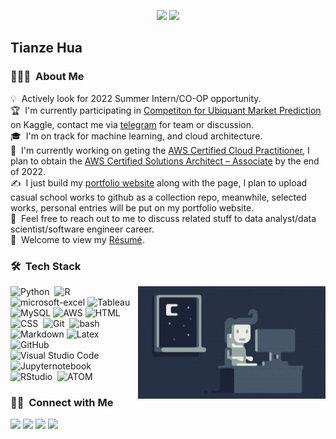 <p align="center"> 
	<img src="https://i.pinimg.com/originals/9f/86/b4/9f86b47b419ab91250927b7fad7f08fd.gif" /> 
	<img src="https://readme-typing-svg.herokuapp.com?font=Serif&color=%23116BF7&size=18&duration=6000&center=true&vCenter=true&width=600&height=30&lines=%E2%80%9Cest%C3%A1+lloviendo+en+Macondo.%E2%80%9D+" /> 
</p>


## Tianze Hua

### 👨🏻‍💻 &nbsp;About Me

💡 &nbsp;Actively look for 2022 Summer Intern/CO-OP opportunity.\
🏆 &nbsp;I'm currently participating in [Competiton for Ubiquant Market Prediction](https://www.kaggle.com/c/ubiquant-market-prediction) on Kaggle, contact me via [telegram](https://t.me/sta257) for team or discussion.\
🎓 &nbsp;I'm on track for machine learning, and cloud architecture. \
📜 &nbsp;I'm currently working on geting the [AWS Certified Cloud Practitioner](https://aws.amazon.com/certification/certified-cloud-practitioner/), I plan to obtain the [AWS Certified Solutions Architect – Associate](https://aws.amazon.com/certification/certified-solutions-architect-associate/) by the end of 2022.\
✍️ &nbsp;I just build my [portfolio website](https://datahua.github.io/) along with the page, I plan to upload casual school works to github as a collection repo, meanwhile, selected works, personal entries will be put on my portfolio website.\
💬 &nbsp;Feel free to reach out to me to discuss related stuff to data analyst/data scientist/software engineer career.\
📄 &nbsp;Welcome to view my [Résumé](https://datahua.github.io/images/Resume.pdf).


### 🛠 &nbsp;Tech Stack
<img alt="Night Coding" src="https://raw.githubusercontent.com/AVS1508/AVS1508/master/assets/Night-Coding.gif" width="300" 
     height="180" align="right"/>

![Python](https://img.shields.io/badge/-Python-05122A?style=flat&logo=python)&nbsp;
![R](https://img.shields.io/badge/-R-05122A?style=flat&logo=R&logoColor=276DC3)
![microsoft-excel](https://img.shields.io/badge/-Excel-05122A?style=flat&logo=microsoft-excel)
![Tableau](https://img.shields.io/badge/-Tableau-05122A?style=flat&logo=Tableau&logoColor=276DC3)
![MySQL](https://img.shields.io/badge/-MySQL-05122A?style=flat&logo=mysql&logoColor=white)
![AWS](https://img.shields.io/badge/-AWS-05122A?style=flat&logo=amazon-aws)
![HTML](https://img.shields.io/badge/-HTML-05122A?style=flat&logo=HTML5)&nbsp;
![CSS](https://img.shields.io/badge/-CSS-05122A?style=flat&logo=CSS3&logoColor=1572B6)&nbsp;
![Git](https://img.shields.io/badge/-Git-05122A?style=flat&logo=git)&nbsp;
![bash](https://img.shields.io/badge/-Bash-05122A?style=flat&logo=gnu-bash)
![Markdown](https://img.shields.io/badge/-Markdown-05122A?style=flat&logo=markdown)
![Latex](https://img.shields.io/badge/-Latex-05122A?style=flat&logo=latex)&nbsp;
![GitHub](https://img.shields.io/badge/-GitHub-05122A?style=flat&logo=github)&nbsp;
![Visual Studio Code](https://img.shields.io/badge/-Visual%20Studio%20Code-05122A?style=flat&logo=visual-studio-code&logoColor=007ACC)&nbsp;
![Jupyternotebook](https://img.shields.io/badge/-Jupyternotebook-05122A?style=flat&logo=jupyter)&nbsp;
![RStudio](https://img.shields.io/badge/-RStudio-05122A?style=flat&logo=rstudio)&nbsp;
![ATOM](https://img.shields.io/badge/-Atom-05122A?style=flat&logo=atom)&nbsp;



### 🤝🏻 &nbsp;Connect with Me

<p align="left">
<a href="https://datahua.github.io/"><img src="https://img.shields.io/badge/-Portfolio-3423A6?style=flat&logo=Google-Chrome&logoColor=white"/></a>
<a href="https://www.linkedin.com/in/datahua/"><img src="https://img.shields.io/badge/-Tianze%20Hua-0077B5?style=flat&logo=Linkedin&logoColor=white"/></a>
<a href="mailto:tianzewillgetjob@gmail.com"><img src="https://img.shields.io/badge/-tianzewillgetjob@gmail.com-BB001B?style=flat&logo=Gmail&logoColor=white"/></a>
<a href="https://t.me/sta257"><img src="https://img.shields.io/badge/-Tianze-FFFFFF?style=flat&logo=telegram&logoColor=white"/></a>
</p>

